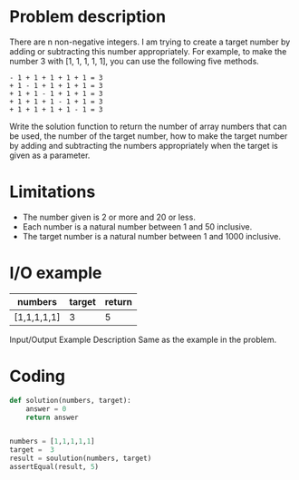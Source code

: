 # Problem description
There are n non-negative integers. I am trying to create a target number by adding or subtracting this number appropriately. For example, to make the number 3 with [1, 1, 1, 1, 1], you can use the following five methods.

~~~
- 1 + 1 + 1 + 1 + 1 = 3
+ 1 - 1 + 1 + 1 + 1 = 3
+ 1 + 1 - 1 + 1 + 1 = 3
+ 1 + 1 + 1 - 1 + 1 = 3
+ 1 + 1 + 1 + 1 - 1 = 3
~~~

Write the solution function to return the number of array numbers that can be used, the number of the target number, how to make the target number by adding and subtracting the numbers appropriately when the target is given as a parameter.

# Limitations
* The number given is 2 or more and 20 or less.
* Each number is a natural number between 1 and 50 inclusive.
* The target number is a natural number between 1 and 1000 inclusive.

# I/O example
 numbers | target | return 
----     | ---    | ----
[1,1,1,1,1] | 3   | 5

Input/Output Example Description
Same as the example in the problem.

# Coding

~~~python
def solution(numbers, target):
    answer = 0
    return answer


numbers = [1,1,1,1,1]
target =  3
result = soulution(numbers, target)
assertEqual(result, 5)
~~~~
